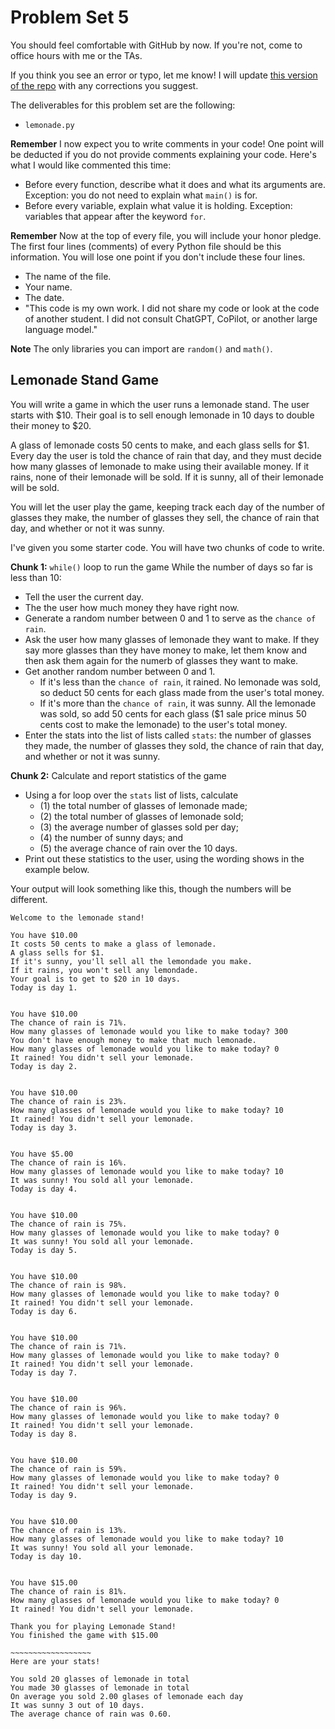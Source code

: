 # Problem Set 5
You should feel comfortable with GitHub by now. If you're not, come to office hours with me or the TAs.

If you think you see an error or typo, let me know! I will update [this version of the repo](https://github.com/CSCI1090-S24/ps4) with any corrections you suggest.

The deliverables for this problem set are the following:

* `lemonade.py`

**Remember** I now expect you to write comments in your code! One point will be deducted if you do not provide comments explaining your code. Here's what I would like commented this time:

* Before every function, describe what it does and what its arguments are. Exception: you do not need to explain what `main()` is for.
* Before every variable, explain what value it is holding. Exception: variables that appear after the keyword `for`.

**Remember** Now at the top of every file, you will include your honor pledge. The first four lines (comments) of every Python file should be this information. You will lose one point if you don't include these four lines.

* The name of the file.
* Your name.
* The date.
* "This code is my own work. I did not share my code or look at the code of another student. I did not consult ChatGPT, CoPilot, or another large language model."

**Note** The only libraries you can import are `random()` and `math()`. 

## Lemonade Stand Game
You will write a game in which the user runs a lemonade stand. The user starts with $10. Their goal is to sell enough lemonade in 10 days to double their money to $20. 

A glass of lemonade costs 50 cents to make, and each glass sells for $1. Every day the user is told the chance of rain that day, and they must decide how many glasses of lemonade to make using their available money. If it rains, none of their lemonade will be sold. If it is sunny, all of their lemonade will be sold.

You will let the user play the game, keeping track each day of the number of glasses they make, the number of glasses they sell, the chance of rain that day, and whether or not it was sunny.

I've given you some starter code. You will have two chunks of code to write.

**Chunk 1:** `while()` loop to run the game
While the number of days so far is less than 10:
  * Tell the user the current day.
  * The the user how much money they have right now.
  * Generate a random number between 0 and 1 to serve as the `chance of rain`.
  * Ask the user how many glasses of lemonade they want to make. If they say more glasses than they have money to make, let them know and then ask them again for the numerb of glasses they want to make.
  * Get another random number between 0 and 1.
      - If it's less than the `chance of rain`, it rained. No lemonade was sold, so deduct 50 cents for each glass made from the user's total money.
      - If it's more than the `chance of rain`, it was sunny. All the lemonade was sold, so add 50 cents for each glass ($1 sale price minus 50 cents cost to make the lemonade) to the user's total money.
  * Enter the stats into the list of lists called `stats`: the number of glasses they made, the number of glasses they sold, the chance of rain that day, and whether or not it was sunny.

**Chunk 2:** Calculate and report statistics of the game
* Using a for loop over the `stats` list of lists, calculate
  - (1) the total number of glasses of lemonade made;
  - (2) the total number of glasses of lemonade sold;
  - (3) the average number of glasses sold per day;
  - (4) the number of sunny days; and
  - (5) the average chance of rain over the 10 days. 
* Print out these statistics to the user, using the wording shows in the example below.

Your output will look something like this, though the numbers will be different.

```
Welcome to the lemonade stand!

You have $10.00
It costs 50 cents to make a glass of lemonade.
A glass sells for $1.
If it's sunny, you'll sell all the lemondade you make.
If it rains, you won't sell any lemondade.
Your goal is to get to $20 in 10 days.
Today is day 1.


You have $10.00
The chance of rain is 71%.
How many glasses of lemonade would you like to make today? 300
You don't have enough money to make that much lemonade.
How many glasses of lemonade would you like to make today? 0
It rained! You didn't sell your lemonade.
Today is day 2.


You have $10.00
The chance of rain is 23%.
How many glasses of lemonade would you like to make today? 10
It rained! You didn't sell your lemonade.
Today is day 3.


You have $5.00
The chance of rain is 16%.
How many glasses of lemonade would you like to make today? 10
It was sunny! You sold all your lemonade.
Today is day 4.


You have $10.00
The chance of rain is 75%.
How many glasses of lemonade would you like to make today? 0
It was sunny! You sold all your lemonade.
Today is day 5.


You have $10.00
The chance of rain is 98%.
How many glasses of lemonade would you like to make today? 0
It rained! You didn't sell your lemonade.
Today is day 6.


You have $10.00
The chance of rain is 71%.
How many glasses of lemonade would you like to make today? 0
It rained! You didn't sell your lemonade.
Today is day 7.


You have $10.00
The chance of rain is 96%.
How many glasses of lemonade would you like to make today? 0
It rained! You didn't sell your lemonade.
Today is day 8.


You have $10.00
The chance of rain is 59%.
How many glasses of lemonade would you like to make today? 0
It rained! You didn't sell your lemonade.
Today is day 9.


You have $10.00
The chance of rain is 13%.
How many glasses of lemonade would you like to make today? 10
It was sunny! You sold all your lemonade.
Today is day 10.


You have $15.00
The chance of rain is 81%.
How many glasses of lemonade would you like to make today? 0
It rained! You didn't sell your lemonade.

Thank you for playing Lemonade Stand!
You finished the game with $15.00

~~~~~~~~~~~~~~~~~~
Here are your stats!

You sold 20 glasses of lemonade in total
You made 30 glasses of lemonade in total
On average you sold 2.00 glases of lemonade each day
It was sunny 3 out of 10 days.
The average chance of rain was 0.60.
```
